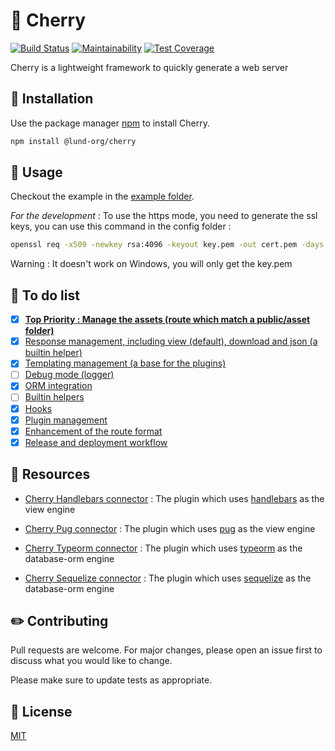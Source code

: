 # 🍒 Cherry

[![Build Status](https://travis-ci.com/Lund-Org/cherry.svg?branch=master)](https://travis-ci.com/Lund-Org/cherry)
[![Maintainability](https://api.codeclimate.com/v1/badges/9a31be9be174ebcbd59f/maintainability)](https://codeclimate.com/github/Lund-Org/cherry/maintainability) [![Test Coverage](https://api.codeclimate.com/v1/badges/9a31be9be174ebcbd59f/test_coverage)](https://codeclimate.com/github/Lund-Org/cherry/test_coverage)

Cherry is a lightweight framework to quickly generate a web server

## :electric_plug: Installation

Use the package manager [npm](http://npmjs.com) to install Cherry.

```bash
npm install @lund-org/cherry
```

## :wrench: Usage

Checkout the example in the [example folder](https://github.com/Lund-Org/cherry/tree/master/example).

*For the development* : To use the https mode, you need to generate the ssl keys, you can use this command in the config folder :
```bash
openssl req -x509 -newkey rsa:4096 -keyout key.pem -out cert.pem -days 365 -nodes -subj "/C=FR/ST=./L=./O=./OU=./CN=."
```
Warning : It doesn't work on Windows, you will only get the key.pem

## :scroll: To do list

- [x] **[Top Priority : Manage the assets (route which match a public/asset folder)](https://github.com/Lund-Org/cherry/issues/10)**
- [x] [Response management, including view (default), download and json (a builtin helper)](https://github.com/Lund-Org/cherry/issues/1)
- [x] [Templating management (a base for the plugins)](https://github.com/Lund-Org/cherry/issues/2)
- [ ] [Debug mode (logger)](https://github.com/Lund-Org/cherry/issues/3)
- [x] [ORM integration](https://github.com/Lund-Org/cherry/issues/4)
- [ ] [Builtin helpers](https://github.com/Lund-Org/cherry/issues/5)
- [x] [Hooks](https://github.com/Lund-Org/cherry/issues/6)
- [x] [Plugin management](https://github.com/Lund-Org/cherry/issues/7)
- [x] [Enhancement of the route format](https://github.com/Lund-Org/cherry/issues/12)
- [x] [Release and deployment workflow](https://github.com/Lund-Org/cherry/issues/8)

## :open_file_folder: Resources
- [Cherry Handlebars connector](https://github.com/Lund-Org/cherry-handlebars-connector) : The plugin which uses [handlebars](https://handlebarsjs.com/) as the view engine
- [Cherry Pug connector](https://github.com/Lund-Org/cherry-pug-connector) : The plugin which uses [pug](https://pugjs.org/api/getting-started.html) as the view engine

- [Cherry Typeorm connector](https://github.com/Lund-Org/cherry-typeorm-connector) : The plugin which uses [typeorm](https://typeorm.io/) as the database-orm engine
- [Cherry Sequelize connector](https://github.com/Lund-Org/cherry-sequelize-connector) : The plugin which uses [sequelize](http://docs.sequelizejs.com/) as the database-orm engine

## :pencil2: Contributing
Pull requests are welcome. For major changes, please open an issue first to discuss what you would like to change.

Please make sure to update tests as appropriate.

## :book: License
[MIT](https://github.com/Lund-Org/cherry/blob/master/LICENSE)
